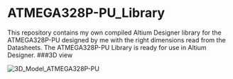 # ATMEGA328P-PU_Library
This repository contains my own compiled Altium Designer library for the ATMEGA328P-PU designed by me with the right dimensions read from the Datasheets. The ATMEGA328P-PU Library is ready for use in Altium Designer.
###3D view

![3D_Model_ATMEGA328P-PU](https://user-images.githubusercontent.com/57021975/91994831-f8670100-ed2e-11ea-8e04-1350b7d91815.JPG)

